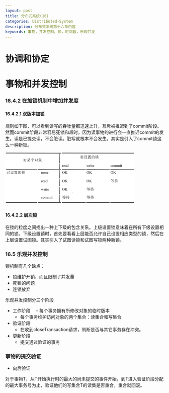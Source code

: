 ```yaml
---
layout: post
title: 分布式系统(16)
categories: Distributed-System
description: 分布式系统第十六章内容
keywords: 事物，并发控制，锁，时间戳，乐观并发
---
```


# 协调和协定

# 事物和并发控制

### 16.4.2 在加锁机制中增加并发度

#### 16.4.2.1 双版本加锁

规则如下图，可以看到读写的吞吐量都迅速上升，互斥被推迟到了commit阶段。然而commit阶段非常容易死锁和超时，因为读事物的进行会一直推迟commit的发生。读是已提交读，不会脏读。脏写就根本不会发生。其实是引入了commit锁这么一种新锁。

<img src="2019-12-20-%E5%88%86%E5%B8%83%E5%BC%8F%E7%B3%BB%E7%BB%9F(16).assets/image-20191221224858032.png" alt="image-20191221224858032" style="zoom:40%;" />

#### 16.4.2.2 层次锁

在锁的粒度之间找出一种上下级的包含关系。上级设置锁意味着在所有下级设置相同的锁。下级设置锁时，首先要看看上层能否允许自己设置相应类型的锁，然后在上层设置试图锁。其实引入了试图读锁和试图写锁两种新锁。

### 16.5 乐观并发控制

锁机制有几个缺点：

- 锁维护开销，而且限制了并发量
- 死锁的问题
- 连锁放弃

乐观并发控制分三个阶段

- 工作阶段
　- 每个事务拥有所修改对象的临时版本
    - 每个事务维护访问对象的两个集合：读集合和写集合
- 验证阶段
    - 在收到closeTransaction请求，判断是否与其它事务存在冲突。
- 更新阶段
    - 提交通过验证的事务

### 事物的提交验证

- 向后验证

对于事物T，从T开始执行时的最大的尚未提交的事件开始，到T进入验证阶段分配的最大事务号为止，验证他们的写集合T的读集是否重合，重合就回滚。